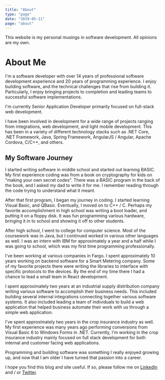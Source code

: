```yaml
---
title: "About"
type: "page"
date: "2019-05-11"
page: "about"
---
```


This website is my personal musings in software development. All opinions are my own.

# About Me

I'm a software developer with over 14 years of professional software development experience and 20 years of programming experience.
I enjoy building software, and the technical challenges that rise from building it. Particularly, I enjoy bringing projects to completion and leading teams to successful software implementations.

I'm currently Senior Application Developer primarily focused on full-stack web development.

I have been involved in development for a wide range of projects ranging from integrations, web development, and light mobile development.
This has been in a variety of different technology stacks such as .NET Core, .NET Framework, Java, Spring Framework, AngularJS / Angular, Apache Cordova, C/C++, and others.

## My Software Journey

I started writing software in middle school and started out learning BASIC.
My first experience coding was from a book on cryptography for kids on "making your own secret codes". There was a BASIC program in the back of the book, and I asked my dad to write it for me.
I remember reading through the code trying to understand what it meant.

After that first program, I began my journey in coding.
I started learning Visual Basic, and QBasic.
Eventually, I moved on to C++ / C.
Perhaps my favorite accomplishment in high school was writing a boot loader, and putting it on a floppy disk.
It was fun programming various hardware, bringing it in to school and showing it off to other students.

After high school, I went to college for computer science.
Most of the coursework was in Java, but I continued worked in various other languages as well.
I was an intern with IBM for approximately a year and a half while I was going to school, which was my first time programming professionally.

I've been working at various companies in Fargo.
I spent approximately 10 years working on backend software for a Smart Metering company. 
Some of my favorite projects there were writing the libraries to interface with specific protocols to the devices.
By the end of my time there I had a chance to lead a small team in React development.

I spent approximately two years at an industrial supply distribution company writing various software to accomplish their business needs.
This included building several internal integrations connecting together various software systems.
It also included leading a team of individuals to build a web application that helped business automate their work with us through a simple web application.

I've spent approximately two years in the crop insurance industry as well.
My first experience was many years ago performing conversions from Visual Basic 6 to Windows Forms in .NET.
Currently, I'm working in the crop insurance industry mainly focused on full stack development for both internal and customer facing web applications.

Programming and building software was something I really enjoyed growing up, and now that I am older I have turned that passion into a career.

I hope you find this blog and site useful. If so, please follow me on [LinkedIn](https://www.linkedin.com/in/jhonl/) and / or [Twitter](https://twitter.com/honlsoft).
